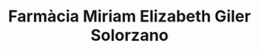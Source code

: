 ---
title: "Farmàcia Miriam Elizabeth Giler Solorzano"
url: /lhospitalet-de-llobregat/farmacia-miriam-elizabeth-giler-solorzano/
shop: óptico
---